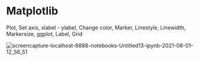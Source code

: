 # Matplotlib
Plot, Set axis, xlabel - ylabel, Change color, Marker, Linestyle, Linewidth, Markersize, ggplot, Label, Grid

![screencapture-localhost-8888-notebooks-Untitled13-ipynb-2021-06-01-12_56_51](https://user-images.githubusercontent.com/82565293/120283687-13c06600-c2d9-11eb-9256-13bb21114534.png)
